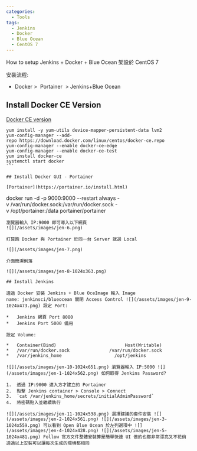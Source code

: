 ```yaml
---
categories:
  - Tools
tags:
  - Jenkins
  - Docker
  - Blue Ocean
  - CentOS 7
---
```

How to setup Jenkins + Docker + Blue Ocean 架設於 CentOS 7

安裝流程:

*   Docker >  Portainer  > Jenkins+Blue Ocean

## Install Docker CE Version[](https://docs.docker.com/engine/installation/linux/docker-ce/centos/#docker-ee-customers)

[Docker CE version](https://docs.docker.com/engine/installation/linux/docker-ce/centos/#docker-ee-customers)

```
yum install -y yum-utils device-mapper-persistent-data lvm2
yum-config-manager --add-repo https://download.docker.com/linux/centos/docker-ce.repo
yum-config-manager --enable docker-ce-edge
yum-config-manager --enable docker-ce-test
yum install docker-ce 
systemctl start docker
```  

## Install Docker GUI - Portainer

[Portainer](https://portainer.io/install.html) 
```
docker run -d -p 9000:9000 --restart always -v /var/run/docker.sock:/var/run/docker.sock -v /opt/portainer:/data portainer/portainer
```
瀏覽器輸入 IP:9000 即可導入以下網頁 
![](/assets/images/jen-6.png) 

打算跑 Docker 與 Portainer 於同一台 Server 就選 Local 

![](/assets/images/jen-7.png) 

介面簡潔俐落 

![](/assets/images/jen-8-1024x363.png)

## Install Jenkins

透過 Docker 安裝 Jenkins + Blue OceImage 輸入 Image name: jenkinsci/blueocean 關閉 Access Control ![](/assets/images/jen-9-1024x473.png) 設定 Port:

*   Jenkins 網頁 Port 8080
*   Jenkins Port 5000 備用

設定 Volume:

*   Container(Bind)                          Host(Writable)
*   /var/run/docker.sock               /var/run/docker.sock
*   /var/jenkins_home                    /opt/jenkins

![](/assets/images/jen-10-1024x651.png) 瀏覽器輸入 IP:5000 ![](/assets/images/jen-1-1024x562.png) 如何取得 Jenkins Password?

1.  透過 IP:9000 連入方才建立的 Portainer
2.  點擊 Jenkins container > Console > Connect
3.  `cat /var/jenkins_home/secrets/initialAdminPassword`
4.  將密碼貼入並繼續執行

![](/assets/images/jen-11-1024x538.png) 選擇建議的套件安裝 ![](/assets/images/jen-2-1024x561.png) ![](/assets/images/jen-3-1024x559.png) 可以看到 Open Blue Ocean 於左列選項中 ![](/assets/images/jen-4-1024x428.png) ![](/assets/images/jen-5-1024x481.png) Follow 官方文件整體安裝算是簡單快速 UI 做的也都非常漂亮又不花俏 透過以上安裝可以讓每次生成的環境都相同
